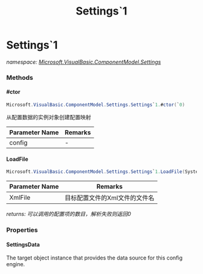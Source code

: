 ﻿---
title: Settings`1
---

# Settings`1
_namespace: [Microsoft.VisualBasic.ComponentModel.Settings](N-Microsoft.VisualBasic.ComponentModel.Settings.html)_





### Methods

#### #ctor
```csharp
Microsoft.VisualBasic.ComponentModel.Settings.Settings`1.#ctor(`0)
```
从配置数据的实例对象创建配置映射

|Parameter Name|Remarks|
|--------------|-------|
|config|-|


#### LoadFile
```csharp
Microsoft.VisualBasic.ComponentModel.Settings.Settings`1.LoadFile(System.String,System.Action{`0,System.String})
```


|Parameter Name|Remarks|
|--------------|-------|
|XmlFile|目标配置文件的Xml文件的文件名|

_returns: 可以调用的配置项的数目，解析失败则返回0_


### Properties

#### SettingsData
The target object instance that provides the data source for this config engine.
